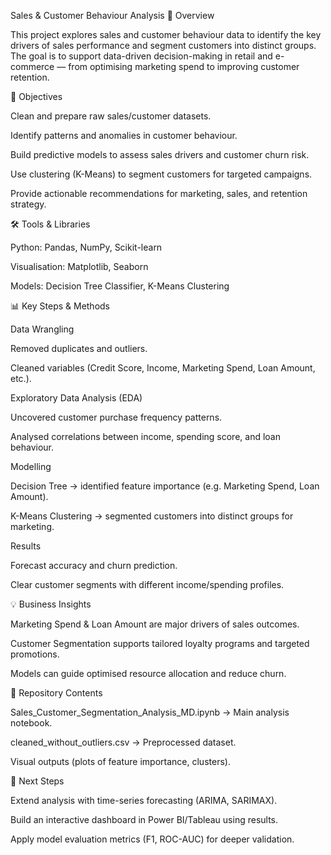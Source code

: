 Sales & Customer Behaviour Analysis
📌 Overview

This project explores sales and customer behaviour data to identify the key drivers of sales performance and segment customers into distinct groups. The goal is to support data-driven decision-making in retail and e-commerce — from optimising marketing spend to improving customer retention.

🎯 Objectives

Clean and prepare raw sales/customer datasets.

Identify patterns and anomalies in customer behaviour.

Build predictive models to assess sales drivers and customer churn risk.

Use clustering (K-Means) to segment customers for targeted campaigns.

Provide actionable recommendations for marketing, sales, and retention strategy.

🛠️ Tools & Libraries

Python: Pandas, NumPy, Scikit-learn

Visualisation: Matplotlib, Seaborn

Models: Decision Tree Classifier, K-Means Clustering

📊 Key Steps & Methods

Data Wrangling

Removed duplicates and outliers.

Cleaned variables (Credit Score, Income, Marketing Spend, Loan Amount, etc.).

Exploratory Data Analysis (EDA)

Uncovered customer purchase frequency patterns.

Analysed correlations between income, spending score, and loan behaviour.

Modelling

Decision Tree → identified feature importance (e.g. Marketing Spend, Loan Amount).

K-Means Clustering → segmented customers into distinct groups for marketing.

Results

Forecast accuracy and churn prediction.

Clear customer segments with different income/spending profiles.

💡 Business Insights

Marketing Spend & Loan Amount are major drivers of sales outcomes.

Customer Segmentation supports tailored loyalty programs and targeted promotions.

Models can guide optimised resource allocation and reduce churn.

📂 Repository Contents

Sales_Customer_Segmentation_Analysis_MD.ipynb → Main analysis notebook.

cleaned_without_outliers.csv → Preprocessed dataset.

Visual outputs (plots of feature importance, clusters).

🚀 Next Steps

Extend analysis with time-series forecasting (ARIMA, SARIMAX).

Build an interactive dashboard in Power BI/Tableau using results.

Apply model evaluation metrics (F1, ROC-AUC) for deeper validation.
